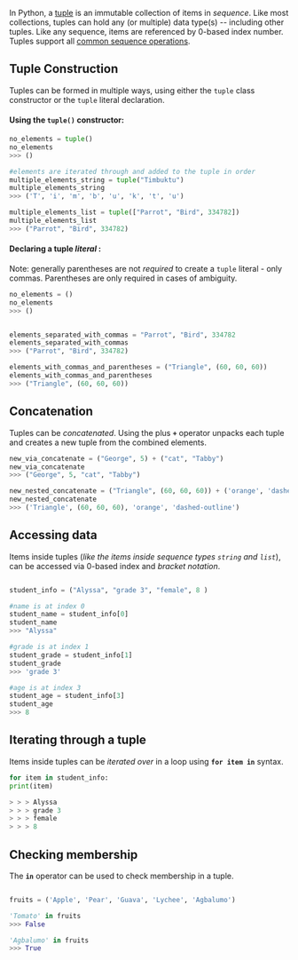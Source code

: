 In Python, a [tuple](https://docs.python.org/3/library/stdtypes.html#tuple) is an immutable collection of items in _sequence_. Like most collections, tuples can hold any (or multiple) data type(s) -- including other tuples. Like any sequence, items are referenced by 0-based index number. Tuples support all [common sequence operations](https://docs.python.org/3/library/stdtypes.html#common-sequence-operations).

## Tuple Construction

Tuples can be formed in multiple ways, using either the `tuple` class constructor or the `tuple` literal declaration.

#### Using the `tuple()` constructor:

```python
no_elements = tuple()
no_elements
>>> ()

#elements are iterated through and added to the tuple in order
multiple_elements_string = tuple("Timbuktu")
multiple_elements_string
>>> ('T', 'i', 'm', 'b', 'u', 'k', 't', 'u')

multiple_elements_list = tuple(["Parrot", "Bird", 334782])
multiple_elements_list
>>> ("Parrot", "Bird", 334782)

```

#### Declaring a tuple _literal_ :

Note: generally parentheses are not _required_ to create a `tuple` literal - only commas. Parentheses are only required in cases of ambiguity.

```python
no_elements = ()
no_elements
>>> ()


elements_separated_with_commas = "Parrot", "Bird", 334782
elements_separated_with_commas
>>> ("Parrot", "Bird", 334782)

elements_with_commas_and_parentheses = ("Triangle", (60, 60, 60))
elements_with_commas_and_parentheses
>>> ("Triangle", (60, 60, 60))

```

## Concatenation

Tuples can be _concatenated_. Using the plus **`+`** operator unpacks each tuple and creates a new tuple from the combined elements.

```python
new_via_concatenate = ("George", 5) + ("cat", "Tabby")
new_via_concatenate
>>> ("George", 5, "cat", "Tabby")

new_nested_concatenate = ("Triangle", (60, 60, 60)) + ('orange', 'dashed-outline')
new_nested_concatenate
>>> ('Triangle', (60, 60, 60), 'orange', 'dashed-outline')

```

## Accessing data

Items inside tuples (_like the items inside sequence types `string` and `list`_), can be accessed via 0-based index and _bracket notation_.

```python

student_info = ("Alyssa", "grade 3", "female", 8 )

#name is at index 0
student_name = student_info[0]
student_name
>>> "Alyssa"

#grade is at index 1
student_grade = student_info[1]
student_grade
>>> 'grade 3'

#age is at index 3
student_age = student_info[3]
student_age
>>> 8

```

## Iterating through a tuple

Items inside tuples can be _iterated over_ in a loop using **`for item in`** syntax.

```python
for item in student_info:
print(item)

> > > Alyssa
> > > grade 3
> > > female
> > > 8
```

## Checking membership

The **`in`** operator can be used to check membership in a tuple.

```python

fruits = ('Apple', 'Pear', 'Guava', 'Lychee', 'Agbalumo')

'Tomato' in fruits
>>> False

'Agbalumo' in fruits
>>> True

```

